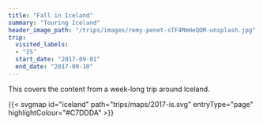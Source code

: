 ```yaml
---
title: "Fall in Iceland"
summary: "Touring Iceland"
header_image_path: "/trips/images/remy-penet-sTF4MmHeQOM-unsplash.jpg"
trip:
  visited_labels:
  - "IS"
  start_date: "2017-09-01"
  end_date: "2017-09-10"
---
```


This covers the content from a week-long trip around Iceland.

{{< svgmap id="iceland" path="trips/maps/2017-is.svg" entryType="page" highlightColour="#C7DDDA" >}}
